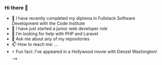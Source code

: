 ### Hi there 👋

- 🔭 I have recently completed my diploma in Fullstack Software Development with the Code Institute 
- 🌱 I have just started a junior web developer role
- 🤔 I’m looking for help with PHP and Laravel
- 💬 Ask me about any of my repositories
- 📫 How to reach me: ...
- ⚡ Fun fact: I've appeared in a Hollywood movie with Denzel Washington!
-->

